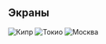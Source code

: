 ## Экраны
![Кипр](https://i.ibb.co/Zf0hT0r/2020-08-16-16-04-23.png)
![Токио](https://i.ibb.co/Fs2k7LD/2020-08-16-16-04-33.png)
![Москва](https://i.ibb.co/bJ3j3BH/2020-08-16-16-15-37.png)